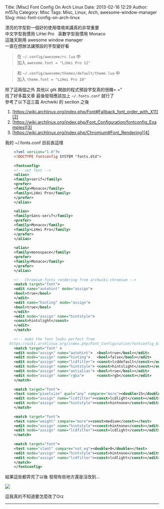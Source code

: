 Title: [Misc] Font Config On Arch Linux
Date: 2013-02-16 12:29
Author: m157q
Category: Misc
Tags: Misc, Linux, Arch, awesome-window-manager
Slug: misc-font-config-on-arch-linux

漂亮的字型對一個好的使用環境來講真的非常重要  
中文字型我慣用 LiHei Pro   英數字型我慣用 Monaco  
這幾天剛用 awesome window manager  
一直在想辦法讓預設的字型變好看    
  
<!--more-->  
    
>在 `~/.config/awesome/rc.lua` 中  
加入 `awesome.font = "LiHei Pro 12"`    
    
>和 `~/.config/awesome/themes/default/theme.lua` 中  
加入 `theme.font = "LiHei Pro 10"`    
    
除了這兩個之外 其他以 gtk 開啟的程式預設字型真的很醜= ="    
找了好多篇文章 最後發現應該加上 `~/.fonts.conf` 就行了    
參考了以下這三篇 Archwiki 的 section 之後    
    
1. [https://wiki.archlinux.org/index.php/Font#Fallback_font_order_with_X11][2]  
2. [https://wiki.archlinux.org/index.php/Font_Configuration/fontconfig_Examples][3]  
3. [https://wiki.archlinux.org/index.php/Chromium#Font_Rendering][4]  
  
  
我的 ~/.fonts.conf 目前長這樣  
```xml  
	<?xml version="1.0"?>    
	<!DOCTYPE fontconfig SYSTEM "fonts.dtd">    
	    
	<fontconfig>    
	<!-- set font -->    
	<alias>    
	<family>serif</family>    
	<prefer>    
	<family>Monaco</family>    
	<family>LiHei Pro</family>    
	</prefer>    
	</alias>    
	    
	<alias>    
	<family>Sans-serif</family>    
	<prefer>    
	<family>Monaco</family>    
	<family>LiHei Pro</family>    
	</prefer>    
	</alias>    
	    
	<alias>    
	<family>monospace</family>    
	<prefer>    
	<family>Monaco</family>    
	</prefer>    
	</alias>    
	    
	<!-- Chromium fonts rendering from archwiki-chromium -->    
	<match target="font">    
	<edit name="autohint" mode="assign">    
	<bool>true</bool>    
	</edit>    
	<edit name="hinting" mode="assign">    
	<bool>true</bool>    
	</edit>    
	<edit mode="assign" name="hintstyle">    
	<const>hintslight</const>    
	</edit>    
	</match>    
	    
	<!-- make the font looks perfect from   
  https://wiki.archlinux.org/index.php/Font_Configuration/fontconfig_Examples -->    
	<match target="font" >    
	<edit mode="assign" name="autohint">  <bool>true</bool></edit>    
	<edit mode="assign" name="hinting">   <bool>false</bool></edit>    
	<edit mode="assign" name="lcdfilter"> <const>lcddefault</const></edit>    
	<edit mode="assign" name="hintstyle"> <const>hintslight</const></edit>    
	<edit mode="assign" name="antialias"> <bool>true</bool></edit>    
	<edit mode="assign" name="rgba">      <const>rgb</const></edit>    
	</match>    
	    
	<match target="font">    
	<test name="pixelsize" qual="any" compare="more"><double>15</double></test>    
	<edit mode="assign" name="lcdfilter"><const>lcdlight</const></edit>    
	<edit mode="assign" name="hintstyle"><const>hintnone</const></edit>    
	</match>    
	    
	<match target="font">    
	<test name="weight" compare="more"><const>medium</const></test>    
	<edit mode="assign" name="hintstyle"><const>hintnone</const></edit>    
	<edit mode="assign" name="lcdfilter"><const>lcdlight</const></edit>    
	</match>    
	    
	<match target="font">    
	<test name="slant" compare="not_eq"><double>0</double></test>    
	<edit mode="assign" name="hintstyle"><const>hintnone</const></edit>    
	<edit mode="assign" name="lcdfilter"><const>lcdlight</const></edit>    
	</match>    
	</fontconfig>    
```	  
  
結果這些都弄完了以後 發現有些地方還是沒改到...    
    
[![][5]][5]    
    
這我真的不知道要怎麼改了Orz    
  
---   
  
  
[2]: https://wiki.archlinux.org/index.php/Font#Fallback_font_order_with_X11  
[3]: https://wiki.archlinux.org/index.php/Font_Configuration/fontconfig_Examples  
[4]: https://wiki.archlinux.org/index.php/Chromium#Font_Rendering  
[5]: http://i.imgur.com/Lu9XyGm.png  